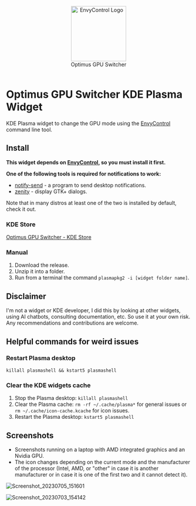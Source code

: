 <div align="center">
<picture>
  <source media="(prefers-color-scheme: dark)" srcset="https://github.com/enielrodriguez/optimus-gpu-switcher/assets/31964610/e53ed013-8a7a-40b8-8c4e-a7dfdce15e93">
  <img alt="EnvyControl Logo" src="https://github.com/enielrodriguez/optimus-gpu-switcher/assets/31964610/e53ed013-8a7a-40b8-8c4e-a7dfdce15e93" height="150px">
</picture>
  <br>
  Optimus GPU Switcher
</div>
<br>

# Optimus GPU Switcher KDE Plasma Widget
KDE Plasma widget to change the GPU mode using the [EnvyControl](https://github.com/bayasdev/envycontrol) command line tool.

## Install

**This widget depends on [EnvyControl](https://github.com/bayasdev/envycontrol), so you must install it first.**  

**One of the following tools is required for notifications to work:**  
- [notify-send](https://www.commandlinux.com/man-page/man1/notify-send.1.html) - a program to send desktop notifications.
- [zenity](https://www.commandlinux.com/man-page/man1/zenity.1.html) - display GTK+ dialogs.

Note that in many distros at least one of the two is installed by default, check it out.

### KDE Store
[Optimus GPU Switcher - KDE Store](https://store.kde.org/p/2053791/)

### Manual
1. Download the release.
2. Unzip it into a folder.
3. Run from a terminal the command `plasmapkg2 -i [widget folder name]`.

## Disclaimer
I'm not a widget or KDE developer, I did this by looking at other widgets, using AI chatbots, consulting documentation, etc. So use it at your own risk.
Any recommendations and contributions are welcome.

## Helpful commands for weird issues

### Restart Plasma desktop
`killall plasmashell && kstart5 plasmashell`

### Clear the KDE widgets cache

1. Stop the Plasma desktop: `killall plasmashell`
2. Clear the Plasma cache: `rm -rf ~/.cache/plasma*` for general issues or `rm ~/.cache/icon-cache.kcache` for icon issues.
3. Restart the Plasma desktop: `kstart5 plasmashell`

## Screenshots
- Screenshots running on a laptop with AMD integrated graphics and an Nvidia GPU.
- The icon changes depending on the current mode and the manufacturer of the processor (Intel, AMD, or "other" in case it is another manufacturer or in case it is one of the first two and it cannot detect it).

![Screenshot_20230705_151601](https://github.com/enielrodriguez/optimus-gpu-switcher/assets/31964610/0c879552-93e3-49d9-ac56-d05284ab5c16)

![Screenshot_20230703_154142](https://github.com/enielrodriguez/optimus-gpu-switcher/assets/31964610/b6865586-167e-4c87-af91-76eb1794165d)
